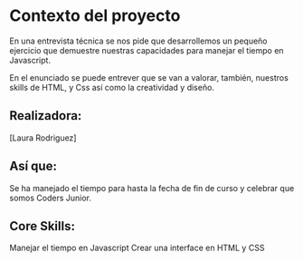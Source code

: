 # Contexto del proyecto 

En una entrevista técnica se nos pide que desarrollemos un pequeño ejercicio que demuestre nuestras capacidades para manejar el tiempo en Javascript.

En el enunciado se puede entrever que se van a valorar, también, nuestros skills de HTML, y Css así como la creatividad y diseño.

## Realizadora:
[Laura Rodriguez]

## Así que:

Se ha manejado el tiempo para hasta la fecha de fin de curso y celebrar que somos Coders Junior.

## Core Skills:

Manejar el tiempo en Javascript
Crear una interface en HTML y CSS